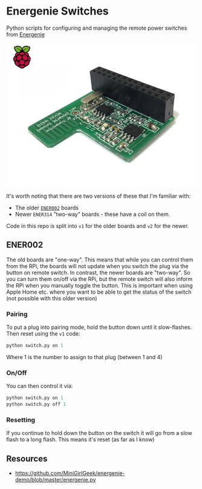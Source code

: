 # Energenie Switches

Python scripts for configuring and managing the remote power switches from [Energenie](https://energenie4u.co.uk)

![](./resources/ENER314.jpg)

It's worth noting that there are two versions of these that I'm familiar with:

- The older [`ENER002`](https://energenie4u.co.uk/catalogue/product/ENER002-2PI) boards
- Newer `ENER314` "two-way" boards - these have a coil on them.

Code in this repo is split into `v1` for the older boards and `v2` for the newer.

## ENER002

The old boards are "one-way". This means that while you can control them from the RPi, the boards will not update when you switch the plug via the button on remote switch. In contrast, the newer boards are "two-way". So you can turn them on/off via the RPi, but the remote switch will also inform the RPi when you manually toggle the button. This is important when using Apple Home etc. where you want to be able to get the status of the switch (not possible with this older version)

### Pairing

To put a plug into pairing mode, hold the button down until it slow-flashes. Then reset using the `v1` code:

```py
python switch.py on 1
```

Where 1 is the number to assign to that plug (between 1 and 4)

### On/Off

You can then control it via:

```py
python switch.py on 1
python switch.py off 1
```

### Resetting

If you continue to hold down the button on the switch it will go from a slow flash to a long flash. This means it's reset (as far as I know)

## Resources

- https://github.com/MiniGirlGeek/energenie-demo/blob/master/energenie.py
